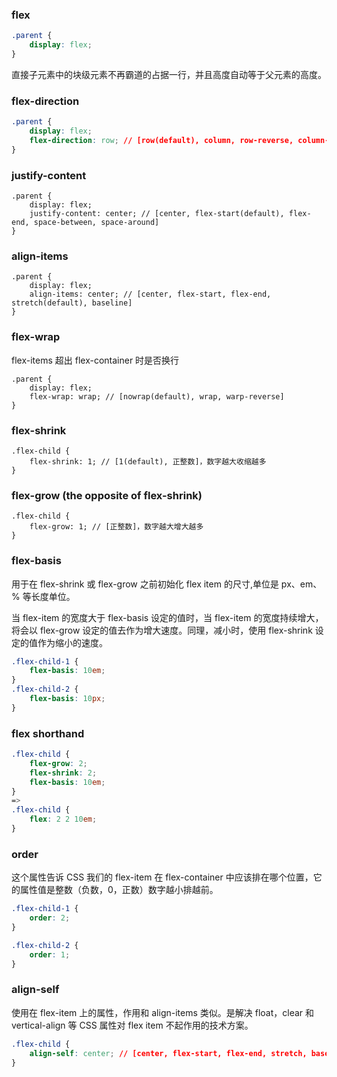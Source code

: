 ### flex

```css
.parent {
    display: flex;
}
```

直接子元素中的块级元素不再霸道的占据一行，并且高度自动等于父元素的高度。

### flex-direction

```css
.parent {
    display: flex;
    flex-direction: row; // [row(default), column, row-reverse, column-reverse]
}
```

### justify-content

```
.parent {
    display: flex;
    justify-content: center; // [center, flex-start(default), flex-end, space-between, space-around]
}
```

### align-items

```
.parent {
    display: flex;
    align-items: center; // [center, flex-start, flex-end, stretch(default), baseline]
}
```

### flex-wrap

 flex-items 超出 flex-container 时是否换行

```
.parent {
    display: flex;
    flex-wrap: wrap; // [nowrap(default), wrap, warp-reverse]
}
```

### flex-shrink

```
.flex-child {
    flex-shrink: 1; // [1(default), 正整数]，数字越大收缩越多
}
```

### flex-grow (the opposite of flex-shrink)

```
.flex-child {
    flex-grow: 1; // [正整数]，数字越大增大越多
}
```

### flex-basis

用于在 flex-shrink 或 flex-grow 之前初始化 flex item 的尺寸,单位是 px、em、% 等长度单位。

当 flex-item 的宽度大于 flex-basis 设定的值时，当 flex-item 的宽度持续增大，将会以 flex-grow 设定的值去作为增大速度。同理，减小时，使用 flex-shrink 设定的值作为缩小的速度。

```css
.flex-child-1 {
    flex-basis: 10em;
}
.flex-child-2 {
    flex-basis: 10px;
}
```

### flex shorthand

```css
.flex-child {
    flex-grow: 2;
    flex-shrink: 2;
    flex-basis: 10em;
}
=>
.flex-child {
    flex: 2 2 10em;
}
```

### order

这个属性告诉 CSS 我们的 flex-item 在 flex-container 中应该排在哪个位置，它的属性值是整数（负数，0，正数）数字越小排越前。

```css
.flex-child-1 {
    order: 2;
}

.flex-child-2 {
    order: 1;
}
```

### align-self

使用在 flex-item 上的属性，作用和 align-items 类似。是解决 float，clear 和 vertical-align 等 CSS 属性对 flex item 不起作用的技术方案。

```css
.flex-child {
    align-self: center; // [center, flex-start, flex-end, stretch, baseline]
}
```



